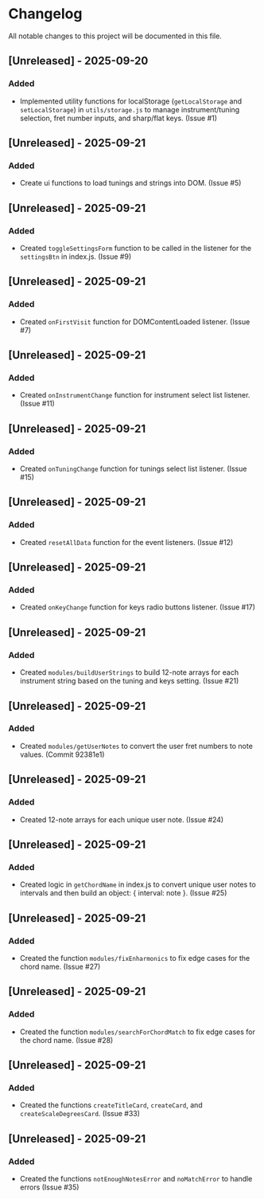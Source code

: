 # Changelog

All notable changes to this project will be documented in this file.

## [Unreleased] - 2025-09-20

### Added

- Implemented utility functions for localStorage (`getLocalStorage` and `setLocalStorage`) in `utils/storage.js` to manage instrument/tuning selection, fret number inputs, and sharp/flat keys. (Issue #1)

## [Unreleased] - 2025-09-21

### Added

- Create ui functions to load tunings and strings into DOM. (Issue #5)

## [Unreleased] - 2025-09-21

### Added

- Created `toggleSettingsForm` function to be called in the listener for the `settingsBtn` in index.js. (Issue #9)

## [Unreleased] - 2025-09-21

### Added

- Created `onFirstVisit` function for DOMContentLoaded listener. (Issue #7)

## [Unreleased] - 2025-09-21

### Added

- Created `onInstrumentChange` function for instrument select list listener. (Issue #11)

## [Unreleased] - 2025-09-21

### Added

- Created `onTuningChange` function for tunings select list listener. (Issue #15)

## [Unreleased] - 2025-09-21

### Added

- Created `resetAllData` function for the event listeners. (Issue #12)

## [Unreleased] - 2025-09-21

### Added

- Created `onKeyChange` function for keys radio buttons listener. (Issue #17)

## [Unreleased] - 2025-09-21

### Added

- Created `modules/buildUserStrings` to build 12-note arrays for each instrument string based on the tuning and keys setting. (Issue #21)

## [Unreleased] - 2025-09-21

### Added

- Created `modules/getUserNotes` to convert the user fret numbers to note values. (Commit 92381e1)

## [Unreleased] - 2025-09-21

### Added

- Created 12-note arrays for each unique user note. (Issue #24)

## [Unreleased] - 2025-09-21

### Added

- Created logic in `getChordName` in index.js to convert unique user notes to intervals and then build an object: { interval: note }. (Issue #25)

## [Unreleased] - 2025-09-21

### Added

- Created the function `modules/fixEnharmonics` to fix edge cases for the chord name. (Issue #27)

## [Unreleased] - 2025-09-21

### Added

- Created the function `modules/searchForChordMatch` to fix edge cases for the chord name. (Issue #28)

## [Unreleased] - 2025-09-21

### Added

- Created the functions `createTitleCard`, `createCard`, and `createScaleDegreesCard`. (Issue #33)

## [Unreleased] - 2025-09-21

### Added

- Created the functions `notEnoughNotesError` and `noMatchError` to handle errors (Issue #35)
